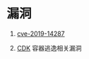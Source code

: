 # 漏洞

1. [cve-2019-14287](https://github.com/CashWilliams/CVE-2019-14287-demo)

2. [CDK](https://github.com/cdk-team/CDK/wiki/CDK-Home-CN) 容器逃逸相关漏洞
